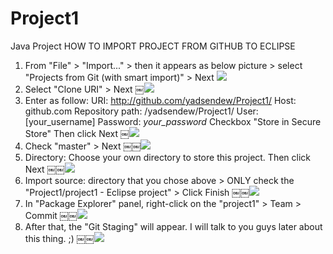 # Project1
Java Project
HOW TO IMPORT PROJECT FROM GITHUB TO ECLIPSE

1. From "File" > "Import..." > then it appears as below picture > select "Projects from Git (with smart import)" > Next
![](/img/Screen%20Shot%202019-12-17%20at%2000.48.57.png)
2. Select "Clone URI" > Next
￼![](/img/Screen%20Shot%202019-12-17%20at%2000.49.19.png)
3. Enter as follow:
URI: http://github.com/yadsendew/Project1/
Host: github.com
Repository path: /yadsendew/Project1/
User: [your_username]
Password: *your_password*
Checkbox "Store in Secure Store"
Then click Next
￼![](/img/Screen%20Shot%202019-12-17%20at%2000.49.46.png)
3. Check "master" > Next
￼￼![](/img/Screen%20Shot%202019-12-17%20at%2000.50.05.png)
4. Directory: Choose your own directory to store this project. Then click Next
￼￼![](/img/Screen%20Shot%202019-12-17%20at%2000.51.55.png)
5. Import source: directory that you chose above > ONLY check the "Project1/project1 - Eclipse project" > Click Finish
￼￼![](/img/Screen%20Shot%202019-12-17%20at%2000.53.32.png)
6. In "Package Explorer" panel, right-click on the "project1" > Team > Commit
￼￼![](/img/Screen%20Shot%202019-12-17%20at%2000.57.41.png)
7. After that, the "Git Staging" will appear. I will talk to you guys later about this thing. ;)
￼￼![](/img/Screen%20Shot%202019-12-17%20at%2000.58.00.png)
